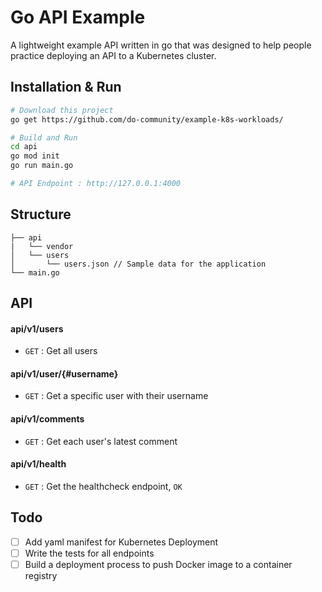 # Go API Example
A lightweight example API written in go that was designed to help people practice deploying an API to a Kubernetes cluster. 

## Installation & Run
```bash
# Download this project
go get https://github.com/do-community/example-k8s-workloads/
```

```bash
# Build and Run
cd api
go mod init 
go run main.go

# API Endpoint : http://127.0.0.1:4000
```

## Structure
```
├── api
|   └── vendor
│   └── users
│       └── users.json // Sample data for the application
└── main.go
```

## API

#### api/v1/users
* `GET` : Get all users

#### api/v1/user/{#username}
* `GET` : Get a specific user with their username 

#### api/v1/comments 
* `GET` : Get each user's latest comment 

#### api/v1/health
* `GET` : Get the healthcheck endpoint, `OK` 

## Todo
- [ ] Add yaml manifest for Kubernetes Deployment 
- [ ] Write the tests for all endpoints
- [ ] Build a deployment process to push Docker image to a container registry 
